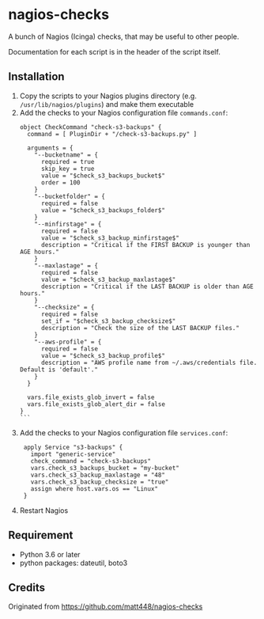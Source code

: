 nagios-checks
=============

A bunch of Nagios (Icinga) checks, that may be useful to other people.

Documentation for each script is in the header of the script itself.

## Installation
1. Copy the scripts to your Nagios plugins directory (e.g. `/usr/lib/nagios/plugins`) and make them executable
2. Add the checks to your Nagios configuration file `commands.conf`:
   ````
   object CheckCommand "check-s3-backups" {
     command = [ PluginDir + "/check-s3-backups.py" ]
     
     arguments = {
       "--bucketname" = {
         required = true
         skip_key = true
         value = "$check_s3_backups_bucket$"
         order = 100
       }
       "--bucketfolder" = {
         required = false
         value = "$check_s3_backups_folder$"
       }
       "--minfirstage" = {
         required = false
         value = "$check_s3_backup_minfirstage$"
         description = "Critical if the FIRST BACKUP is younger than AGE hours."
       }
       "--maxlastage" = {
         required = false
         value = "$check_s3_backup_maxlastage$"
         description = "Critical if the LAST BACKUP is older than AGE hours."
       }
       "--checksize" = {
         required = false
         set_if = "$check_s3_backup_checksize$"
         description = "Check the size of the LAST BACKUP files."
       }
       "--aws-profile" = {
         required = false
         value = "$check_s3_backup_profile$"
         description = "AWS profile name from ~/.aws/credentials file. Default is 'default'."
       }
     }
    
     vars.file_exists_glob_invert = false
     vars.file_exists_glob_alert_dir = false
   }
   ```
3. Add the checks to your Nagios configuration file `services.conf`:
   ````
    apply Service "s3-backups" {
      import "generic-service"
      check_command = "check-s3-backups"
      vars.check_s3_backups_bucket = "my-bucket"
      vars.check_s3_backup_maxlastage = "48"
      vars.check_s3_backup_checksize = "true"
      assign where host.vars.os == "Linux"
    }
   ````   
4. Restart Nagios

## Requirement
- Python 3.6 or later
- python packages: dateutil, boto3

## Credits
Originated from https://github.com/matt448/nagios-checks